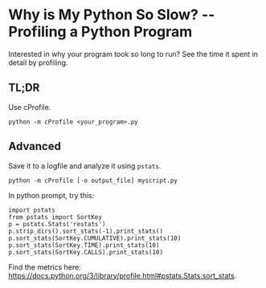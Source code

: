 # Why is My Python So Slow?  --  Profiling a Python Program

Interested in why your program took so long to run?  See the time it spent in
detail by profiling.

## TL;DR

Use cProfile.

```
python -m cProfile <your_program>.py
```

## Advanced

Save it to a logfile and analyze it using `pstats`.

```
python -m cProfile [-o output_file] myscript.py
```

In python prompt, try this:
```
import pstats
from pstats import SortKey
p = pstats.Stats('restats')
p.strip_dirs().sort_stats(-1).print_stats()
p.sort_stats(SortKey.CUMULATIVE).print_stats(10)
p.sort_stats(SortKey.TIME).print_stats(10)
p.sort_stats(SortKey.CALLS).print_stats(10)
```
Find the metrics here:
https://docs.python.org/3/library/profile.html#pstats.Stats.sort_stats.
